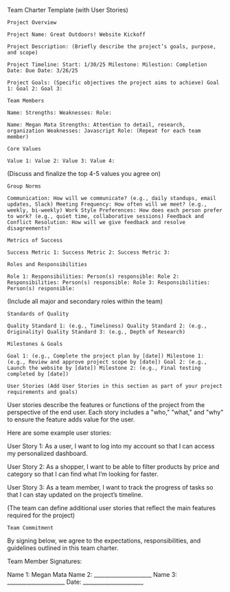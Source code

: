 Team Charter Template (with User Stories)

    Project Overview

    Project Name: Great Outdoors! Website Kickoff

    Project Description: (Briefly describe the project’s goals, purpose, and scope)

    Project Timeline: Start: 1/30/25 Milestone: Milestion: Completion Date: Due Date: 3/26/25

    Project Goals: (Specific objectives the project aims to achieve) Goal 1: Goal 2: Goal 3:

    Team Members

    Name: Strengths: Weaknesses: Role:

    Name: Megan Mata Strengths: Attention to detail, research, organization Weaknesses: Javascript Role: (Repeat for each team member)

    Core Values

    Value 1: Value 2: Value 3: Value 4:

(Discuss and finalize the top 4-5 values you agree on)

    Group Norms

    Communication: How will we communicate? (e.g., daily standups, email updates, Slack) Meeting Frequency: How often will we meet? (e.g., weekly, bi-weekly) Work Style Preferences: How does each person prefer to work? (e.g., quiet time, collaborative sessions) Feedback and Conflict Resolution: How will we give feedback and resolve disagreements?

    Metrics of Success

    Success Metric 1: Success Metric 2: Success Metric 3:

    Roles and Responsibilities

    Role 1: Responsibilities: Person(s) responsible: Role 2: Responsibilities: Person(s) responsible: Role 3: Responsibilities: Person(s) responsible:

(Include all major and secondary roles within the team)

    Standards of Quality

    Quality Standard 1: (e.g., Timeliness) Quality Standard 2: (e.g., Originality) Quality Standard 3: (e.g., Depth of Research)

    Milestones & Goals

    Goal 1: (e.g., Complete the project plan by [date]) Milestone 1: (e.g., Review and approve project scope by [date]) Goal 2: (e.g., Launch the website by [date]) Milestone 2: (e.g., Final testing completed by [date])

    User Stories (Add User Stories in this section as part of your project requirements and goals)

User stories describe the features or functions of the project from the perspective of the end user. Each story includes a "who," "what," and "why" to ensure the feature adds value for the user.

Here are some example user stories:

User Story 1:
As a user, I want to log into my account so that I can access my personalized dashboard.

User Story 2:
As a shopper, I want to be able to filter products by price and category so that I can find what I’m looking for faster.

User Story 3:
As a team member, I want to track the progress of tasks so that I can stay updated on the project’s timeline.

(The team can define additional user stories that reflect the main features required for the project)

    Team Commitment

By signing below, we agree to the expectations, responsibilities, and guidelines outlined in this team charter.

Team Member Signatures:

Name 1: Megan Mata
Name 2: _____________________
Name 3: _____________________
Date: ______________________

